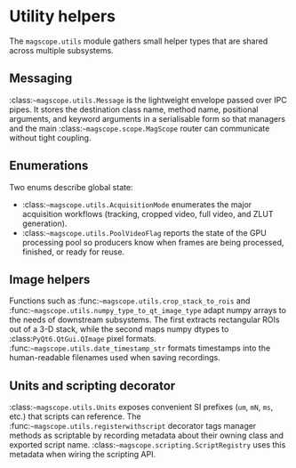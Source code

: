 # Utility helpers

The `magscope.utils` module gathers small helper types that are shared across
multiple subsystems.

## Messaging

:class:`~magscope.utils.Message` is the lightweight envelope passed over IPC
pipes. It stores the destination class name, method name, positional arguments,
and keyword arguments in a serialisable form so that managers and the main
:class:`~magscope.scope.MagScope` router can communicate without tight coupling.

## Enumerations

Two enums describe global state:

* :class:`~magscope.utils.AcquisitionMode` enumerates the major acquisition
  workflows (tracking, cropped video, full video, and ZLUT generation).
* :class:`~magscope.utils.PoolVideoFlag` reports the state of the GPU processing
  pool so producers know when frames are being processed, finished, or ready for
  reuse.

## Image helpers

Functions such as :func:`~magscope.utils.crop_stack_to_rois` and
:func:`~magscope.utils.numpy_type_to_qt_image_type` adapt numpy arrays to the
needs of downstream subsystems. The first extracts rectangular ROIs out of a 3-D
stack, while the second maps numpy dtypes to :class:`PyQt6.QtGui.QImage` pixel
formats. :func:`~magscope.utils.date_timestamp_str` formats timestamps into the
human-readable filenames used when saving recordings.

## Units and scripting decorator

:class:`~magscope.utils.Units` exposes convenient SI prefixes (``um``, ``mN``,
``ms``, etc.) that scripts can reference. The
:func:`~magscope.utils.registerwithscript` decorator tags manager methods as
scriptable by recording metadata about their owning class and exported script
name. :class:`~magscope.scripting.ScriptRegistry` uses this metadata when wiring
the scripting API.
